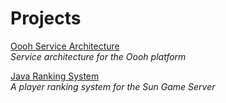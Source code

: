 
# Projects

[Oooh Service Architecture](oooh/index.md)  
*Service architecture for the Oooh platform*

[Java Ranking System](jrs/index.md)  
*A player ranking system for the Sun Game Server*

<!--
# Posts

<ul>
  {% for post in site.posts %}
    <li>
      <a href="./{{ post.url }}">{{ post.title }}</a>
    </li>
  {% endfor %}
</ul>
-->